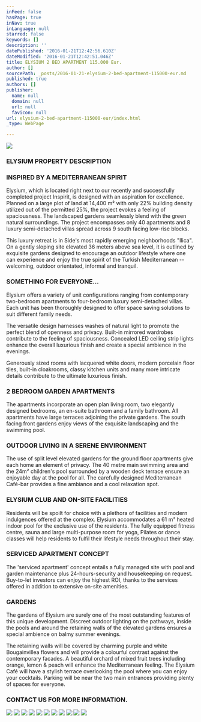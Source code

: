 ```yaml
---
inFeed: false
hasPage: true
inNav: true
inLanguage: null
starred: false
keywords: []
description: ''
datePublished: '2016-01-21T12:42:56.610Z'
dateModified: '2016-01-21T12:42:51.046Z'
title: ELYSIUM 2 BED APARTMENT 115.000 Eur.
author: []
sourcePath: _posts/2016-01-21-elysium-2-bed-apartment-115000-eur.md
published: true
authors: []
publisher:
  name: null
  domain: null
  url: null
  favicon: null
url: elysium-2-bed-apartment-115000-eur/index.html
_type: WebPage

---
```

![](https://the-grid-user-content.s3-us-west-2.amazonaws.com/678ce508-7191-4f92-9638-b918fa50f08b.jpg)

### ELYSIUM     PROPERTY DESCRIPTION

### **INSPIRED BY A MEDITERRANEAN SPIRIT**

Elysium, which is located right next to our recently and successfully completed project Inspirit, is designed with an aspiration for excellence. Planned on a large plot of land at 14,400 m² with only 22% building density utilized out of the permitted 25%, the project evokes a feeling of spaciousness. The landscaped gardens seamlessly blend with the green natural surroundings. The project encompasses only 40 apartments and 8 luxury semi-detached villas spread across 9 south facing low-rise blocks.

This luxury retreat is in Side's most rapidly emerging neighborhoods "Ilica". On a gently sloping site elevated 36 meters above sea level, it is outlined by exquisite gardens designed to encourage an outdoor lifestyle where one can experience and enjoy the true spirit of the Turkish Mediterranean -- welcoming, outdoor orientated, informal and tranquil.

### SOMETHING FOR EVERYONE...

Elysium offers a variety of unit configurations ranging from contemporary two-bedroom apartments to four-bedroom luxury semi-detached villas. Each unit has been thoroughly designed to offer space saving solutions to suit different family needs.

The versatile design harnesses washes of natural light to promote the perfect blend of openness and privacy. Built-in mirrored wardrobes contribute to the feeling of spaciousness. Concealed LED ceiling strip lights enhance the overall luxurious finish and create a special ambience in the evenings.

Generously sized rooms with lacquered white doors, modern porcelain floor tiles, built-in cloakrooms, classy kitchen units and many more intricate details contribute to the ultimate luxurious finish.

### 2 BEDROOM GARDEN APARTMENTS

The apartments incorporate an open plan living room, two elegantly designed bedrooms, an en-suite bathroom and a family bathroom. All apartments have large terraces adjoining the private gardens. The south facing front gardens enjoy views of the exquisite landscaping and the swimming pool.

### OUTDOOR LIVING IN A SERENE ENVIRONMENT

The use of split level elevated gardens for the ground floor apartments give each home an element of privacy. The 40 metre main swimming area and the 24m² children's pool surrounded by a wooden deck terrace ensure an enjoyable day at the pool for all. The carefully designed Mediterranean Café-bar provides a fine ambiance and a cool relaxation spot.

### ELYSIUM CLUB AND ON-SITE FACILITIES

Residents will be spoilt for choice with a plethora of facilities and modern indulgences offered at the complex. Elysium accommodates a 61 m² heated indoor pool for the exclusive use of the residents. The fully equipped fitness centre, sauna and large multi-purpose room for yoga, Pilates or dance classes will help residents to fulfil their lifestyle needs throughout their stay.

### SERVICED APARTMENT CONCEPT

The 'serviced apartment' concept entails a fully managed site with pool and garden maintenance plus 24-hours-security and housekeeping on request. Buy-to-let investors can enjoy the highest ROI, thanks to the services offered in addition to extensive on-site amenities.

### GARDENS

The gardens of Elysium are surely one of the most outstanding features of this unique development. Discreet outdoor lighting on the pathways, inside the pools and around the retaining walls of the elevated gardens ensures a special ambience on balmy summer evenings.

The retaining walls will be covered by charming purple and white Bougainvillea flowers and will provide a colourful contrast against the contemporary facades. A beautiful orchard of mixed fruit trees including orange, lemon & peach will enhance the Mediterranean feeling. The Elysium Café will have a stylish terrace overlooking the pool where you can enjoy your cocktails. Parking will be near the two main entrances providing plenty of spaces for everyone.

### CONTACT US FOR MORE INFORMATION.
![](https://the-grid-user-content.s3-us-west-2.amazonaws.com/552bfe31-cb65-4d29-adac-cdcc34da2180.jpg)
![](https://the-grid-user-content.s3-us-west-2.amazonaws.com/09260119-2f91-47fa-8914-1ec8b812f550.jpg)
![](https://the-grid-user-content.s3-us-west-2.amazonaws.com/8e15aeeb-68f0-4005-8b11-9854dfdcedf3.jpg)
![](https://the-grid-user-content.s3-us-west-2.amazonaws.com/ec689a14-4f24-45fa-af53-e54889285064.jpg)
![](https://the-grid-user-content.s3-us-west-2.amazonaws.com/2e613ab3-4e23-46f8-bf6c-a43b09d42279.jpg)
![](https://the-grid-user-content.s3-us-west-2.amazonaws.com/121feb60-6b09-43d8-8e04-2b5bc86728e5.jpg)
![](https://the-grid-user-content.s3-us-west-2.amazonaws.com/85ed0f50-78c6-4593-b9c3-73414d2dc25f.jpg)
![](https://the-grid-user-content.s3-us-west-2.amazonaws.com/babb8ad8-a35f-4c69-aa9c-bc9bc70c0d37.jpg)
![](https://the-grid-user-content.s3-us-west-2.amazonaws.com/c2998a21-02a8-4141-9153-6a638b889b04.jpg)
![](https://the-grid-user-content.s3-us-west-2.amazonaws.com/51eea909-bde0-45e3-b234-771744b3416f.jpg)
![](https://the-grid-user-content.s3-us-west-2.amazonaws.com/65da6a59-4dda-44a2-8321-78a7e1cb7558.jpg)